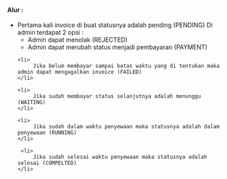 <h4> Alur : </h4>

<ul>
	<li>
        Pertama kali invoice di buat statusnya adalah pending (PENDING)	    
	    Di admin terdapat 2 opsi :
        <ul> 
    	    <li>Admin dapat menolak (REJECTED)</li>
    	    <li>Admin dapat merubah status menjadi pembayaran (PAYMENT)</li>
	    </ul>
    </li>

	<li>
         Jika belum membayar sampai batas waktu yang di tentukan maka admin dapat mengagalkan invoice (FAILED)
	</li>

	<li>
         Jika sudah membayar status selanjutnya adalah menunggu (WAITING)
    </li>

	<li>
         Jika sudah dalam waktu penyewaan maka statusnya adalah dalam penyewaan (RUNNING)
    </li>
	 
	 <li>
         Jika sudah selesai waktu penyewaan maka statusnya adalah selesai (COMPELTED)
    </li>
</ul>
